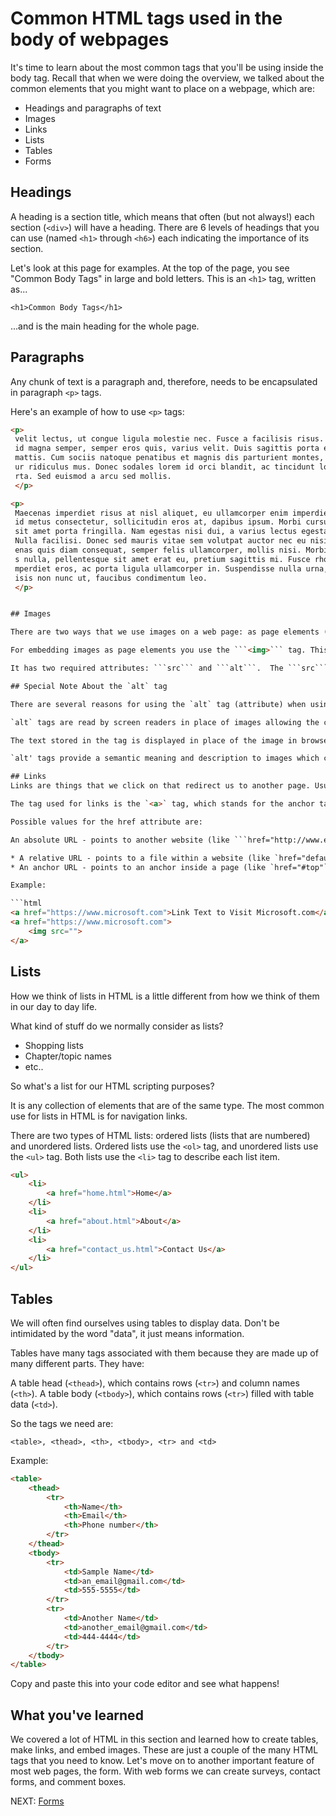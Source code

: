 # Common HTML tags used in the body of webpages

It's time to learn about the most common tags that you'll be using inside the body tag. Recall that when we were doing the overview, we talked about the common elements that you might want to place on a webpage, which are:

* Headings and paragraphs of text
* Images
* Links
* Lists
* Tables
* Forms

## Headings

A heading is a section title, which means that often (but not always!) each section (```<div>```) will have a heading. There are 6 levels of headings that you can use (named ```<h1>``` through ```<h6>```) each indicating the importance of its section.

Let's look at this page for examples. At the top of the page, you see "Common Body Tags" in large and bold letters. This is an ```<h1>``` tag, written as...

```<h1>Common Body Tags</h1>```

...and is the main heading for the whole page.

## Paragraphs

Any chunk of text is a paragraph and, therefore, needs to be encapsulated in paragraph ```<p>``` tags.

Here's an example of how to use ```<p>``` tags:

```html
<p>
 velit lectus, ut congue ligula molestie nec. Fusce a facilisis risus. Nullam
 id magna semper, semper eros quis, varius velit. Duis sagittis porta enim ac
 mattis. Cum sociis natoque penatibus et magnis dis parturient montes, nascet
 ur ridiculus mus. Donec sodales lorem id orci blandit, ac tincidunt lorem po
 rta. Sed euismod a arcu sed mollis.
 </p>

<p>
 Maecenas imperdiet risus at nisl aliquet, eu ullamcorper enim imperdiet. Sed
 id metus consectetur, sollicitudin eros at, dapibus ipsum. Morbi cursus nibh
 sit amet porta fringilla. Nam egestas nisi dui, a varius lectus egestas non.
 Nulla facilisi. Donec sed mauris vitae sem volutpat auctor nec eu nisi. Maec
 enas quis diam consequat, semper felis ullamcorper, mollis nisi. Morbi turpi
 s nulla, pellentesque sit amet erat eu, pretium sagittis mi. Fusce rhoncus i
 mperdiet eros, ac porta ligula ullamcorper in. Suspendisse nulla urna, facil
 isis non nunc ut, faucibus condimentum leo.
 </p>


## Images

There are two ways that we use images on a web page: as page elements (such as album art on your favorite music sharing site, or the photos in your LinkedIn feed), or as background images (this is covered in CSS section).

For embedding images as page elements you use the ```<img>``` tag. This tag is special and does not require a closing tag like other tags. It's considered a "self-closing tag". ```<img src="[location of the image goes here]" alt="[This is a description of the image]">```

It has two required attributes: ```src``` and ```alt```.  The ```src``` attribute stands for source. This is the link to where the image is residing. The alt attribute stands for alternate. This is a few words of text to describe the image, in case it fails to load. This text will show up where the image should be in case the image fails to load.

## Special Note About the `alt` tag

There are several reasons for using the `alt` tag (attribute) when using images in your webpages. Using the tag with your images is required to make your website 508 compliant, the US government's laws about providing accessibility to disabled people. It's also important to mention that using `alt` tags is considered best practices for SEO so that search engines can know something about the images in our content.

`alt` tags are read by screen readers in place of images allowing the content and function of the image to be accessible to those with visual or certain cognitive disabilities.

The text stored in the tag is displayed in place of the image in browsers if the image file is not loaded or when the user has chosen not to view images.

`alt' tags provide a semantic meaning and description to images which can be read by search engines or be used to later determine the content of the image from page context alone.

## Links
Links are things that we click on that redirect us to another page. Usually, links are in text format, but you can also use an image as a link.

The tag used for links is the `<a>` tag, which stands for the anchor tag. Similar to images, links also need to have an attribute that tells the browser where the link is pointing. For links, this is called the href attribute.

Possible values for the href attribute are:

An absolute URL - points to another website (like ```href="http://www.example.com/default.html"```)

* A relative URL - points to a file within a website (like `href="default.html"`)
* An anchor URL - points to an anchor inside a page (like `href="#top"`)

Example:

```html
<a href="https://www.microsoft.com">Link Text to Visit Microsoft.com</a>
<a href="https://www.microsoft.com">
    <img src="">
</a>
```

## Lists

How we think of lists in HTML is a little different from how we think of them in our day to day life.

What kind of stuff do we normally consider as lists?

* Shopping lists
* Chapter/topic names
* etc..

So what's a list for our HTML scripting purposes?

It is any collection of elements that are of the same type. The most common use for lists in HTML is for navigation links.

There are two types of HTML lists: ordered lists (lists that are numbered) and unordered lists. Ordered lists use the `<ol>` tag, and unordered lists use the `<ul>` tag. Both lists use the `<li>` tag to describe each list item.

```html
<ul>
    <li>
        <a href="home.html">Home</a>
    </li>
    <li>
        <a href="about.html">About</a>
    </li>
    <li>
        <a href="contact_us.html">Contact Us</a>
    </li>
</ul>
```

## Tables

We will often find ourselves using tables to display data. Don't be intimidated by the word "data", it just means information.

Tables have many tags associated with them because they are made up of many different parts. They have:

A table head (```<thead>```), which contains rows (```<tr>```) and column names (```<th>```).
A table body (```<tbody>```), which contains rows (```<tr>```) filled with table data (```<td>```).

So the tags we need are:

```<table>, <thead>, <th>, <tbody>, <tr> and <td>```

Example:

```html
<table>
    <thead>
        <tr>
            <th>Name</th>
            <th>Email</th>
            <th>Phone number</th>
        </tr>
    </thead>
    <tbody>
        <tr>
            <td>Sample Name</td>
            <td>an_email@gmail.com</td>
            <td>555-5555</td>
        </tr>
        <tr>
            <td>Another Name</td>
            <td>another_email@gmail.com</td>
            <td>444-4444</td>
        </tr>
    </tbody>
</table>
```

Copy and paste this into your code editor and see what happens!

## What you've learned

We covered a lot of HTML in this section and learned how to create tables, make links, and embed images. These are just a couple of the many HTML tags that you need to know. Let's move on to another important feature of most web pages, the form. With web forms we can create surveys, contact forms, and comment boxes.

NEXT: [Forms](./forms.md)

